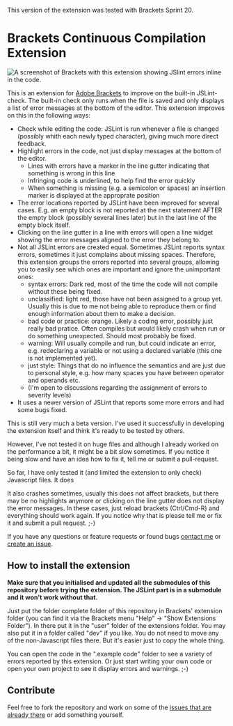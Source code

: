 This version of the extension was tested with Brackets Sprint 20.


Brackets Continuous Compilation Extension
=========================================
![A screenshot of Brackets with this extension showing JSlint errors inline in the code.](https://lh6.googleusercontent.com/-Az65Dv9Peqk/UStTba4VWMI/AAAAAAAAAAM/_rzF-UVvf1c/s1600/bad_code_example.png)

This is an extension for [Adobe Brackets][1] to improve on the built-in JSLint-check. The built-in check only runs when the file is saved and only displays a list of error messages at the bottom of the editor. This extension improves on this in the following ways:

* Check while editing the code: JSLint is run whenever a file is changed (possibly whith each newly typed character), giving much more direct feedback.
* Highlight errors in the code, not just display messages at the bottom of the editor.
	* Lines with errors have a marker in the line gutter indicating that something is wrong in this line
	* Infringing code is underlined, to help find the error quickly
	* When something is missing (e.g. a semicolon or spaces) an insertion marker is displayed at the approprate position
* The error locations reported by JSLint have been improved for several cases. E.g. an empty block is not reported at the next statement AFTER the empty block (possibly several lines later) but in the last line of the empty block itself.
* Clicking on the line gutter in a line with errors will open a line widget showing the error messages aligned to the error they belong to.
* Not all JSLint errors are created equal. Sometimes JSLint reports syntax errors, sometimes it just complains about missing spaces. Therefore, this extension groups the errors reported into several groups, allowing you to easily see which ones are important and ignore the unimportant ones:
	* syntax errors: Dark red, most of the time the code will not compile without these being fixed. 
	* unclassified: light red, those have not been assigned to a group yet. Usually this is due to me not being able to reproduce them or find enough information about them to make a decision.
	* bad code or practice: orange. Likely a coding error, possibly just really bad pratice. Often compiles but would likely crash when run or do something unexpected. Should most probably be fixed.
	* warning: Will usually compile and run, but could indicate an error, e.g. redeclaring a variable or not using a declared variable (this one is not implemented yet).
	* just style: Things that do no influence the semantics and are just due to personal style, e.g. how many spaces you have between operator and operands etc.
	* (I'm open to discussions regarding the assignment of errors to severity levels)
* It uses a newer version of JSLint that reports some more errors and had some bugs fixed.


This is still very much a beta version. I've used it successfully in developing the extension itself and think it's ready to be tested by others. 

However, I've not tested it on huge files and although I already worked on the performance a bit, it might be a bit slow sometimes. If you notice it being slow and have an idea how to fix it, tell me or submit a pull-request. 

So far, I have only tested it (and limited the extension to only check) Javascript files. It does

It also crashes sometimes, usually this does not affect brackets, but there may be no highlights anymore or clicking on the line gutter does not display the error messages. In these cases, just reload brackets (Ctrl/Cmd-R) and everything should work again. If you notice why that is please tell me or fix it and submit a pull request. ;-)




If you have any questions or feature requests or found bugs [contact me][2] or [create an issue][3].


How to install the extension
-----------------------------
**Make sure that you initialised and updated all the submodules of this repository before trying the extension. The JSLint part is in a submodule and it won't work without that.**

Just put the folder complete folder of this repository in Brackets' extension folder (you can find it via the Brackets menu "Help" -> "Show Extensions Folder"). In there put it in the "user" folder of the extensions folder. You may also put it in a folder called "dev" if you like.
You do not need to move any of the non-Javascript files there. But it's easier just to copy the whole thing.

You can open the code in the ".example code" folder to see a variety of errors reported by this extension. Or just start writing your own code or open your own project to see it display errors and warnings. ;-)


Contribute
-----------------
Feel free to fork the repository and work on some of the [issues that are already there][3] or add something yourself.


[1]: https://github.com/adobe/brackets
[2]: mailto:github@joachim.monoceres.uberspace.de
[3]: https://github.com/JoachimK/brackets-continuous-compilation/issues